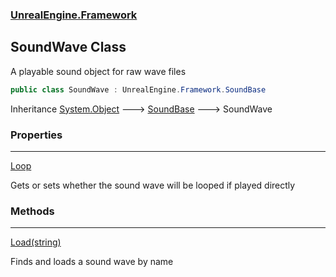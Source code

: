 ### [UnrealEngine.Framework](UnrealEngine_Framework.md 'UnrealEngine.Framework')
## SoundWave Class
A playable sound object for raw wave files  
```csharp
public class SoundWave : UnrealEngine.Framework.SoundBase
```

Inheritance [System.Object](https://docs.microsoft.com/en-us/dotnet/api/System.Object 'System.Object') &#129106; [SoundBase](SoundBase.md 'UnrealEngine.Framework.SoundBase') &#129106; SoundWave  
### Properties

***
[Loop](SoundWave_Loop.md 'UnrealEngine.Framework.SoundWave.Loop')

Gets or sets whether the sound wave will be looped if played directly  
### Methods

***
[Load(string)](SoundWave_Load(string).md 'UnrealEngine.Framework.SoundWave.Load(string)')

Finds and loads a sound wave by name  
